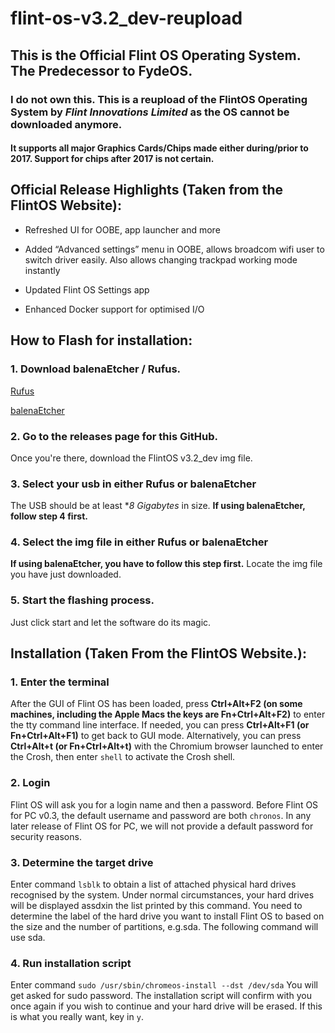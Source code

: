 # flint-os-v3.2_dev-reupload

## This is the Official Flint OS Operating System. The Predecessor to FydeOS.
### I do not own this. This is a reupload of the FlintOS Operating System by *Flint Innovations Limited* as the OS cannot be downloaded anymore.

#### It supports all major Graphics Cards/Chips made either during/prior to 2017. Support for chips after 2017 is not certain.

## Official Release Highlights (Taken from the FlintOS Website):

* Refreshed UI for OOBE, app launcher and more

* Added “Advanced settings” menu in OOBE, allows broadcom wifi user to switch driver easily. Also allows changing trackpad working mode instantly

* Updated Flint OS Settings app

* Enhanced Docker support for optimised I/O

## How to Flash for installation:

### 1. Download balenaEtcher / Rufus.

[Rufus](https://rufus.ie/)

[balenaEtcher](https://www.balena.io/etcher/)

### 2. Go to the releases page for this GitHub.

Once you're there, download the FlintOS v3.2_dev img file.

### 3. Select your usb in either Rufus or balenaEtcher

The USB should be at least **8 Gigabytes* in size.
**If using balenaEtcher, follow step 4 first.**

### 4. Select the img file in either Rufus or balenaEtcher

**If using balenaEtcher, you have to follow this step first.**
Locate the img file you have just downloaded.

### 5. Start the flashing process.

Just click start and let the software do its magic.

## Installation (Taken From the FlintOS Website.):

### 1. Enter the terminal
After the GUI of Flint OS has been loaded, press **Ctrl+Alt+F2 (on some machines, including the Apple Macs the keys are Fn+Ctrl+Alt+F2)** to enter the tty command line interface. If needed, you can press **Ctrl+Alt+F1 (or Fn+Ctrl+Alt+F1)** to get back to GUI mode. Alternatively, you can press **Ctrl+Alt+t (or Fn+Ctrl+Alt+t)** with the Chromium browser launched to enter the Crosh, then enter ```shell``` to activate the Crosh shell.



### 2. Login
Flint OS will ask you for a login name and then a password. Before Flint OS for PC v0.3, the default username and password are both ```chronos```. In any later release of Flint OS for PC, we will not provide a default password for security reasons.



### 3. Determine the target drive
Enter command
  ```lsblk```
to obtain a list of attached physical hard drives recognised by the system. Under normal circumstances, your hard drives will be displayed assdxin the list printed by this command. You need to determine the label of the hard drive you want to install Flint OS to based on the size and the number of partitions, e.g.sda. The following command will use sda.



### 4. Run installation script
Enter command
```sudo /usr/sbin/chromeos-install --dst /dev/sda```
You will get asked for sudo password. The installation script will confirm with you once again if you wish to continue and your hard drive will be erased. If this is what you really want, key in ```y```.
